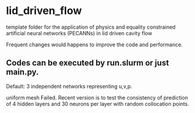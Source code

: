 # lid_driven_flow
template folder for the application of physics and equality constrained artificial neural networks (PECANNs) in lid driven cavity flow

Frequent changes would happens to improve the code and performance.

## Codes can be executed by run.slurm or just main.py.
Default: 3 independent networks representing u,v,p.

uniform mesh Failed.
Recent version is to test the consistency of prediction of 4 hidden layers and 30 neurons per layer with random collocation points.
